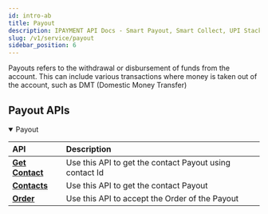 ```yaml
---
id: intro-ab
title: Payout
description: IPAYMENT API Docs - Smart Payout, Smart Collect, UPI Stack, Validation Suite
slug: /v1/service/payout
sidebar_position: 6
---
```


<p>Payouts refers to the withdrawal or disbursement of funds from the account. This can include various transactions where money is taken out of the account, such as DMT (Domestic Money Transfer)</p>

## Payout APIs

<details open>
<summary> Payout</summary>

| API                                                                    | Description                                                       |
| :--------------------------------------------------------------------- | :---------------------------------------------------------------- |
| <a href="/docs/v1/service/payout/contacts/contactId">**Get Contact**</a> | Use this API to get the contact Payout using contact Id   |
| <a href="/docs/v1/service/payout/contacts">**Contacts**</a>  | Use this API to get the contact Payout   |
| <a href="/docs/v1/service/payout/orders">**Order**</a> | Use this API to accept the Order of the Payout |

</details>


